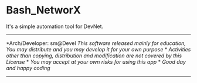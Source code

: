 # Bash_NetworX

It's a simple automation tool for DevNet.
 
********************************************
*Arch/Developer: sm@Devel
*This software released mainly for education, You may distribute and
you may develop it for your own purpose*
*
*Activities other than copying, distribution and modification are not covered by this License*
*
*You may accept at your own risks for using this app*
*
*Good day and happy coding*
********************************************
